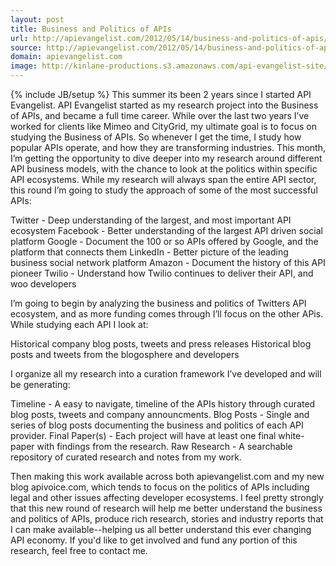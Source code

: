 ```yaml
---
layout: post
title: Business and Politics of APIs
url: http://apievangelist.com/2012/05/14/business-and-politics-of-apis/
source: http://apievangelist.com/2012/05/14/business-and-politics-of-apis/
domain: apievangelist.com
image: http://kinlane-productions.s3.amazonaws.com/api-evangelist-site/blog/Tag-Cloud-Deep-Research-Twitter.png
---
```

{% include JB/setup %}
This summer its been 2 years since I started API Evangelist.  API Evangelist started as my research project into the Business of APIs, and became a full time career.
While over the last two years I&rsquo;ve worked for clients like Mimeo and CityGrid, my ultimate goal is to focus on studying the Business of APIs.  So whenever I get the time, I study how popular APIs operate, and how they are transforming industries.
This month, I&rsquo;m getting the opportunity to dive deeper into my research around different API business models, with the chance to look at the politics within specific API ecosystems.
While my research will always span the entire API sector, this round I&rsquo;m going to study the approach of some of the most successful APIs:

Twitter - Deep understanding of the largest, and most important API ecosystem
Facebook - Better understanding of the largest API driven social platform
Google - Document the 100 or so APIs offered by Google, and the platform that connects them
LinkedIn - Better picture of the leading business social network platform
Amazon - Document the history of this API pioneer
Twilio - Understand how Twilio continues to deliver their API, and woo developers

I&rsquo;m going to begin by&nbsp;analyzing the business and politics of Twitters API ecosystem, and as more funding comes through I&rsquo;ll focus on the other APis.  While studying each API I look at:

Historical company blog posts, tweets and press releases
Historical blog posts and tweets from the blogosphere and developers

I organize all my research into a curation framework I&rsquo;ve developed and will be generating:

Timeline - A easy to navigate, timeline of the APIs history through curated blog posts, tweets and company announcments.
Blog Posts&nbsp;- Single and series of blog posts documenting the business and politics of each API provider.
Final Paper(s) - Each project will have at least one final white-paper with findings from the research.
Raw Research - A searchable repository of curated research and notes from my work.

Then making this work available across both apievangelist.com and my new blog apivoice.com, which tends to focus on the politics of APIs including legal and other issues affecting developer ecosystems.
I feel pretty strongly that this new round of research will help me better understand the business and politics of APIs, produce rich research, stories and industry reports that I can make available--helping us all better understand this ever changing API economy.
If you'd like to get involved and fund any portion of this research, feel free to contact me.